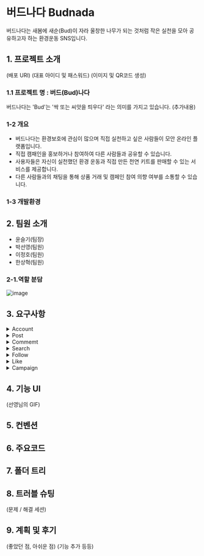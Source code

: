 # 버드나다 Budnada
버드나다는 새봄에 새순(Bud)이 자라 울창한 나무가 되는 것처럼 작은 실천을 모아 공유하고자 하는 환경운동 SNS입니다. 

## 1. 프로젝트 소개
(배포 URl)
(대표 아이디 및 패스워드)
(이미지 및 QR코드 생성)

### 1.1 프로젝트 명 : 버드(Bud)나다
버드나다는 'Bud'는 '싹 또는 씨앗을 틔우다' 라는 의미를 가지고 있습니다. (추가내용)

### 1-2 개요
- 버드나다는 환경보호에 관심이 많으며 직접 실천하고 싶은 사람들이 모안 온라인 플랫폼입니다.
- 직접 캠패인을 홍보하거나 참여하여 다른 사람들과 공유할 수 있습니다.
- 사용자들은 자신이 실천했던 환경 운동과 직접 만든 천연 키트를 판매할 수 있는 서비스를 제공합니다.
- 다른 사람들과의 채팅을 통해 상품 거래 및 캠페인 참여 의향 여부를 소통할 수 있습니다.

### 1-3 개발환경


## 2. 팀원 소개
- 윤슬기(팀장)
- 박선영(팀원)
- 이정호(팀원)
- 한상혁(팀원)

### 2-1.역할 분담
![image](https://user-images.githubusercontent.com/85055608/210310105-2fe83b8c-541b-4a63-849b-057f1d11888c.png)


## 3. 요구사항
<details>
<summary>Account</summary>
<div markdown="1">
  - 유효성 평가, 로그인/로그아웃, 회원가입, 프로필 정보 설정
</div>
</details>

  <details>
  <summary>Post </summary>
<div markdown="1">
   - 모달창, 등록/수정/삭제, 이미지 업로드
</div>
</details>

<details>
  <summary>Commemt</summary>
<div markdown="1">
 - 등록/삭제/수정
</div>
</details>
<details>
<summary>Search </summary>
<div markdown="1">
 - 유저 검색
</div>
</details>

  <details>
    <summary>Follow  </summary>
<div markdown="1">
   - 팔로우/언팔로우, 팔로우/팔로잉 리스트
</div>
</details> 

 <details>
  <summary> Like </summary>
<div markdown="1">
   - 게시물 좋아요 및 취소
</div>
</details>

<details>
  <summary> Campaign </summary>
<div markdown="1">
- 캠페인 등록, 인원, 현재 참여 상태 여부, URL 해당 링크 연결
</div>
</details>


## 4. 기능 UI
(선영님의 GIF)

## 5. 컨벤션

## 6. 주요코드

## 7. 폴더 트리

## 8. 트러블 슈팅 
(문제 / 해결 세션)

## 9. 계획 및 후기
(좋았던 점, 아쉬운 점)
(기능 추가 등등)
  

